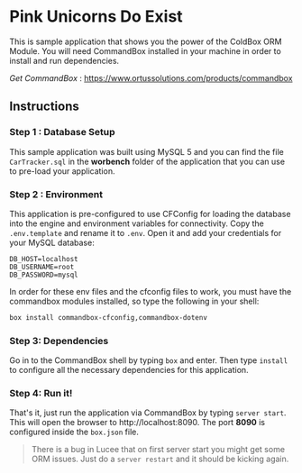 # Pink Unicorns Do Exist

This is sample application that shows you the power of the ColdBox ORM Module.  You will need CommandBox installed in your machine in order to install and run dependencies.

*Get CommandBox* : https://www.ortussolutions.com/products/commandbox

## Instructions

### Step 1 : Database Setup

This sample application was built using MySQL 5 and you can find the file `CarTracker.sql` in the **worbench** folder of the application that you can use to pre-load your application.

### Step 2 : Environment

This application is pre-configured to use CFConfig for loading the database into the engine and environment variables for connectivity.  Copy the `.env.template` and rename it to `.env`.  Open it and add your credentials for your MySQL database:

```env
DB_HOST=localhost
DB_USERNAME=root
DB_PASSWORD=mysql
```

In order for these env files and the cfconfig files to work, you must have the commandbox modules installed, so type the following in your shell:

```bash
box install commandbox-cfconfig,commandbox-dotenv
```

### Step 3: Dependencies

Go in to the CommandBox shell by typing `box` and enter. Then type `install` to configure all the necessary dependencies for this application.

### Step 4: Run it!

That's it, just run the application via CommandBox by typing `server start`.  This will open the browser to http://localhost:8090.  The port **8090** is configured inside the `box.json` file.

> There is a bug in Lucee that on first server start you might get some ORM issues.  Just do a `server restart` and it should be kicking again.
